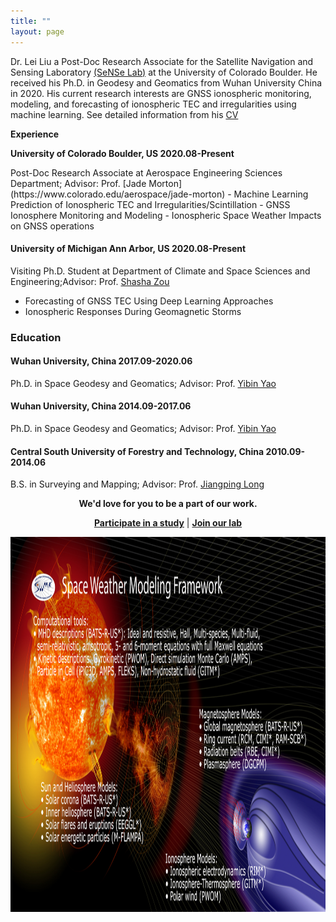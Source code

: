 ```yaml
---
title: ""
layout: page
---
```


Dr. Lei Liu a Post-Doc Research Associate for the Satellite Navigation and Sensing Laboratory [(SeNSe Lab)](http://gnssrange.com/) at the University of Colorado Boulder. He received his Ph.D. in Geodesy and Geomatics from Wuhan University China in 2020. His current research interests are GNSS ionospheric monitoring, modeling, and forecasting of ionospheric TEC and irregularities using machine learning. See detailed information from his [CV](https://drive.google.com/file/d/1fmaxUvoSh9hu_4B8x-8H5Laq4L_ZIlft/view?usp=sharing)

<p><strong>Experience</strong></p>
<p><strong>University of Colorado Boulder, US  2020.08-Present</strong></p>
Post-Doc Research Associate at Aerospace Engineering Sciences Department; Advisor: Prof. [Jade Morton](https://www.colorado.edu/aerospace/jade-morton)
- Machine Learning Prediction of Ionospheric TEC and Irregularities/Scintillation
- GNSS Ionosphere Monitoring and Modeling
- Ionospheric Space Weather Impacts on GNSS operations

#### University of Michigan Ann Arbor, US  2020.08-Present
Visiting Ph.D. Student at Department of Climate and Space Sciences and Engineering;Advisor: Prof. [Shasha Zou](https://zou.engin.umich.edu/)
- Forecasting of GNSS TEC Using Deep Learning Approaches
- Ionospheric Responses During Geomagnetic Storms

### Education 
#### Wuhan University, China  2017.09-2020.06
Ph.D. in Space Geodesy and Geomatics; Advisor: Prof. [Yibin Yao](http://ybyao.users.sgg.whu.edu.cn/)
#### Wuhan University, China  2014.09-2017.06
Ph.D. in Space Geodesy and Geomatics; Advisor: Prof. [Yibin Yao](http://ybyao.users.sgg.whu.edu.cn/)

#### Central South University of Forestry and Technology, China  2010.09-2014.06
B.S. in Surveying and Mapping; Advisor: Prof. [Jiangping Long](https://tmxy.csuft.edu.cn/szdw/fjslm/201804/t20180402_74362.html)

  <p align="center"><strong>We'd love for you to be a part of our work.</strong></p>
  <p align="center"><strong><a href="participate">Participate in a study</a></strong>  
      |  <strong><a href="people#join-our-team">Join our lab</a></strong></p>

  <p align="center">
      <img src= "images/space-weather.png" width="1200" height="600" align="middle"/>
  </p>
